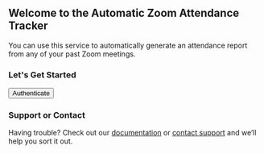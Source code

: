 ## Welcome to the Automatic Zoom Attendance Tracker

You can use this service to automatically generate an attendance report from any of your past Zoom meetings.

### Let's Get Started

<form action="https://attendance-tracker/install">
    <input type="submit" value="Authenticate" />
</form>

### Support or Contact

Having trouble? Check out our [documentation](https://attendance-tracker.site/docs) or [contact support](https://attendance-tracker.site/support) and we’ll help you sort it out.